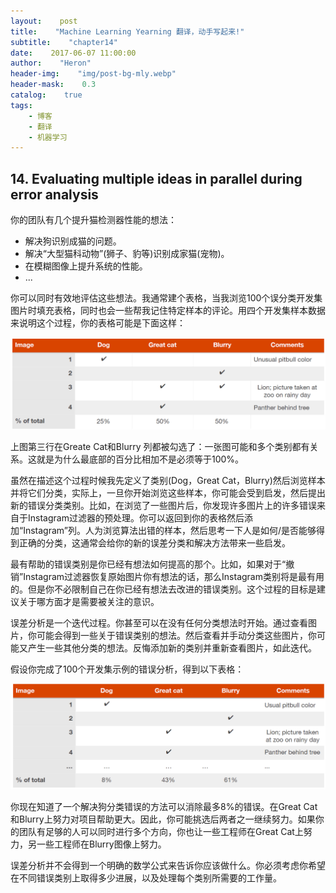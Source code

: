 ```yaml
---
layout:    post
title:    "Machine Learning Yearning 翻译，动手写起来!"
subtitle:    "chapter14"
date:    2017-06-07 11:00:00
author:    "Heron"
header-img:    "img/post-bg-mly.webp"
header-mask:    0.3
catalog:    true
tags:
    - 博客
    - 翻译
    - 机器学习
---
```

## 14. Evaluating multiple ideas in parallel during error analysis

你的团队有几个提升猫检测器性能的想法：

- 解决狗识别成猫的问题。
- 解决“大型猫科动物”(狮子、豹等)识别成家猫(宠物)。
- 在模糊图像上提升系统的性能。
- ...

你可以同时有效地评估这些想法。我通常建个表格，当我浏览100个误分类开发集图片时填充表格，同时也会一些帮我记住特定样本的评论。用四个开发集样本数据来说明这个过程，你的表格可能是下面这样：

![sheet1](/img/in-post/mly-14-spreadsheet1.png)

上图第三行在Greate Cat和Blurry 列都被勾选了：一张图可能和多个类别都有关系。这就是为什么最底部的百分比相加不是必须等于100%。

虽然在描述这个过程时候我先定义了类别(Dog，Great Cat，Blurry)然后浏览样本并将它们分类，实际上，一旦你开始浏览这些样本，你可能会受到启发，然后提出新的错误分类类别。比如，在浏览了一些图片后，你发现许多图片上的许多错误来自于Instagram过滤器的预处理。你可以返回到你的表格然后添加“Instagram”列。人为浏览算法出错的样本，然后思考一下人是如何/是否能够得到正确的分类，这通常会给你的新的误差分类和解决方法带来一些启发。

最有帮助的错误类别是你已经有想法如何提高的那个。比如，如果对于“撤销”Instagram过滤器恢复原始图片你有想法的话，那么Instagram类别将是最有用的。但是你不必限制自己在你已经有想法去改进的错误类别。这个过程的目标是建议关于哪方面才是需要被关注的意识。

误差分析是一个迭代过程。你甚至可以在没有任何分类想法时开始。通过查看图片，你可能会得到一些关于错误类别的想法。然后查看并手动分类这些图片，你可能又产生一些其他分类的想法。反悔添加新的类别并重新查看图片，如此迭代。

假设你完成了100个开发集示例的错误分析，得到以下表格：

![sheet2](/img/in-post/mly-14-sheet2.png)

你现在知道了一个解决狗分类错误的方法可以消除最多8%的错误。在Great Cat和Blurry上努力对项目帮助更大。因此，你可能挑选后两者之一继续努力。如果你的团队有足够的人可以同时进行多个方向，你也让一些工程师在Great Cat上努力，另一些工程师在Blurry图像上努力。

误差分析并不会得到一个明确的数学公式来告诉你应该做什么。你必须考虑你希望在不同错误类别上取得多少进展，以及处理每个类别所需要的工作量。